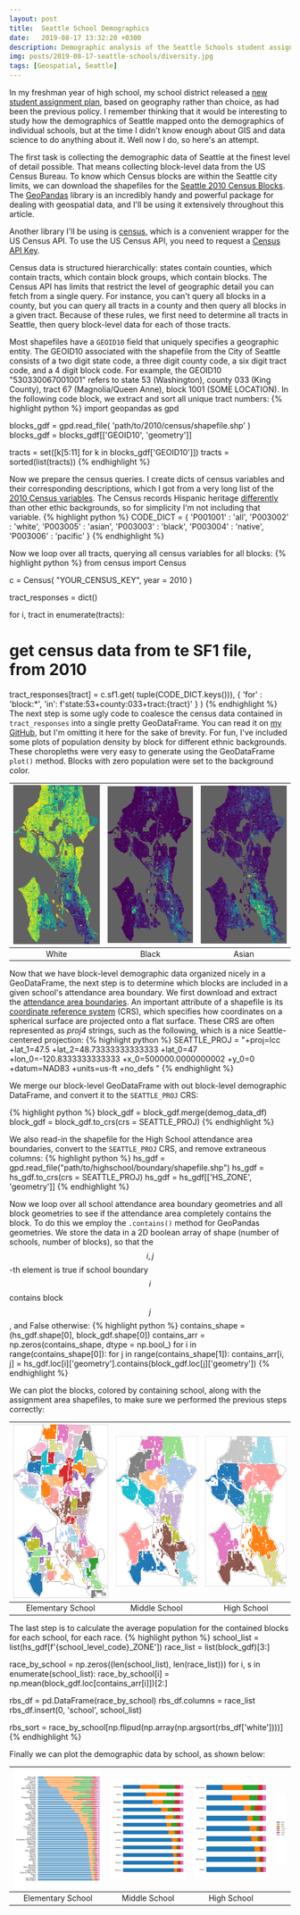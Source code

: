 ```yaml
---
layout: post
title:  Seattle School Demographics
date:   2019-08-17 13:32:20 +0300
description: Demographic analysis of the Seattle Schools student assignment plan
img: posts/2019-08-17-seattle-schools/diversity.jpg
tags: [Geospatial, Seattle]
---
```

In my freshman year of high school, my school district released a [new student assignment plan][assignment-plan], based on geography rather than choice, as had been the previous policy. I remember thinking that it would be interesting to study how the demographics of Seattle mapped onto the demographics of individual schools, but at the time I didn't know enough about GIS and data science to do anything about it. Well now I do, so here's an attempt.

The first task is collecting the demographic data of Seattle at the finest level of detail possible. That means collecting block-level data from the US Census Bureau. To know which Census blocks are within the Seattle city limits, we can download the shapefiles for the [Seattle 2010 Census Blocks][census-blocks-download]. The [GeoPandas][geopandas-home] library is an incredibly handy and powerful package for dealing with geospatial data, and I'll be using it extensively throughout this article.

Another library I'll be using is [census][census-package], which is a convenient wrapper for the US Census API. To use the US Census API, you need to request a [Census API Key][census-key].

Census data is structured hierarchically: states contain counties, which contain tracts, which contain block groups, which contain blocks. The Census API has limits that restrict the level of geographic detail you can fetch from a single query. For instance, you can't query all blocks in a county, but you can query all tracts in a county and then query all blocks in a given tract. Because of these rules, we first need to determine all tracts in Seattle, then query block-level data for each of those tracts.

Most shapefiles have a ``GEOID10`` field that uniquely specifies a geographic entity. The GEOID10 associated with the shapefile from the City of Seattle consists of a two digit state code, a three digit county code, a six digit tract code, and a 4 digit block code. For example, the GEOID10 "530330067001001" refers to state 53 (Washington), county 033 (King County), tract 67 (Magnolia/Queen Anne), block 1001 (SOME LOCATION). In the following code block, we extract and sort all unique tract numbers:
{% highlight python %}
import geopandas as gpd

blocks_gdf = gpd.read_file( 'path/to/2010/census/shapefile.shp' )
blocks_gdf = blocks_gdf[['GEOID10', 'geometry']]

tracts = set([k[5:11] for k in blocks_gdf['GEOID10']])
tracts = sorted(list(tracts))
{% endhighlight %}

Now we prepare the census queries. I create dicts of census variables and their corresponding descriptions, which I got from a very long list of the [2010 Census variables][census-variables]. The Census records Hispanic heritage [differently][hispanic-origin] than other ethic backgrounds, so for simplicity I'm not including that variable.
{% highlight python %}
CODE_DICT = {
  'P001001' : 'all',
  'P003002' : 'white',
  'P003005' : 'asian',
  'P003003' : 'black',
  'P003004' : 'native',
  'P003006' : 'pacific' }
{% endhighlight %}

Now we loop over all tracts, querying all census variables for all blocks:
{% highlight python %}
from census import Census

c = Census( "YOUR_CENSUS_KEY", year = 2010 )

tract_responses = dict()

for i, tract in enumerate(tracts):

  # get census data from te SF1 file, from 2010
  tract_responses[tract] = c.sf1.get(
    tuple(CODE_DICT.keys())),
    {
      'for' : 'block:*',
      'in': f'state:53+county:033+tract:{tract}'
    }
  )
{% endhighlight %}
The next step is some ugly code to coalesce the census data contained in ``tract_responses`` into a single pretty GeoDataFrame. You can read it on [my GitHub][github-seattle], but I'm omitting it here for the sake of brevity. For fun, I've included some plots of population density by block for different ethnic backgrounds. These choropleths were very easy to generate using the GeoDataFrame ``plot()`` method. Blocks with zero population were set to the background color.

| [![White](/assets/img/posts/2019-08-17-seattle-schools/white.svg)](/assets/img/posts/2019-08-17-seattle-schools/white.svg)  | [![Black](/assets/img/posts/2019-08-17-seattle-schools/black.svg)](/assets/img/posts/2019-08-17-seattle-schools/black.svg) | [![Asian](/assets/img/posts/2019-08-17-seattle-schools/asian.svg)](/assets/img/posts/2019-08-17-seattle-schools/asian.svg) |
|:---:|:---:|:---:|
| White | Black | Asian |

Now that we have block-level demographic data organized nicely in a GeoDataFrame, the next step is to determine which blocks are included in a given school's attendance area boundary. We first download and extract the [attendance area boundaries][boundary-shapefiles]. An important attribute of a shapefile is its [coordinate reference system][crs] (CRS), which specifies how coordinates on a spherical surface are projected onto a flat surface. These CRS are often represented as *proj4* strings, such as the following, which is a nice Seattle-centered projection:
{% highlight python %}
SEATTLE_PROJ = "+proj=lcc +lat_1=47.5 +lat_2=48.73333333333333 +lat_0=47 +lon_0=-120.8333333333333 +x_0=500000.0000000002 +y_0=0 +datum=NAD83 +units=us-ft +no_defs "
{% endhighlight %}

We merge our block-level GeoDataFrame with out block-level demographic DataFrame, and convert it to the ``SEATTLE_PROJ`` CRS:

{% highlight python %}
block_gdf = block_gdf.merge(demog_data_df)
block_gdf = block_gdf.to_crs(crs = SEATTLE_PROJ)
{% endhighlight %}

We also read-in the shapefile for the High School attendance area boundaries, convert to the ``SEATTLE_PROJ`` CRS, and remove extraneous columns:
{% highlight python %}
hs_gdf = gpd.read_file("path/to/highschool/boundary/shapefile.shp")
hs_gdf = hs_gdf.to_crs(crs = SEATTLE_PROJ)
hs_gdf = hs_gdf[['HS_ZONE', 'geometry']]
{% endhighlight %}

Now we loop over all school attendance area boundary geometries and all block geometries to see if the attendance area completely contains the block. To do this we employ the ``.contains()`` method for GeoPandas geometries. We store the data in a 2D boolean array of shape (number of schools, number of blocks), so that the $$i,j$$-th element is true if school boundary $$i$$ contains block $$j$$, and False otherwise:
{% highlight python %}
contains_shape = (hs_gdf.shape[0], block_gdf.shape[0])
contains_arr = np.zeros(contains_shape, dtype = np.bool_)
for i in range(contains_shape[0]):
  for j in range(contains_shape[1]):
    contains_arr[i, j] = hs_gdf.loc[i]['geometry'].contains(block_gdf.loc[j]['geometry'])
{% endhighlight %}

We can plot the blocks, colored by containing school, along with the assignment area shapefiles, to make sure we performed the previous steps correctly:

| [![Elementary School Map](/assets/img/posts/2019-08-17-seattle-schools/blocks_by_geozone_ES.svg)](/assets/img/posts/2019-08-17-seattle-schools/blocks_by_geozone_ES.svg)  | [![Middle School Map](/assets/img/posts/2019-08-17-seattle-schools/blocks_by_geozone_MS.svg)](/assets/img/posts/2019-08-17-seattle-schools/blocks_by_geozone_MS.svg) | [![High School Map](/assets/img/posts/2019-08-17-seattle-schools/blocks_by_geozone_HS.svg)](/assets/img/posts/2019-08-17-seattle-schools/blocks_by_geozone_HS.svg) |
|:---:|:---:|:---:|
| Elementary School | Middle School | High School |

The last step is to calculate the average population for the contained blocks for each school, for each race.
{% highlight python %}
school_list = list(hs_gdf[f'{school_level_code}_ZONE'])
race_list = list(block_gdf)[3:]

race_by_school = np.zeros((len(school_list), len(race_list)))
for i, s in enumerate(school_list):
  race_by_school[i] = np.mean(block_gdf.loc[contains_arr[i]])[2:]

rbs_df = pd.DataFrame(race_by_school)
rbs_df.columns = race_list
rbs_df.insert(0, 'school', school_list)

rbs_sort = race_by_school[np.flipud(np.array(np.argsort(rbs_df['white'])))]
{% endhighlight %}

Finally we can plot the demographic data by school, as shown below:

| [![Elementary School Demographics](/assets/img/posts/2019-08-17-seattle-schools/demographics_by_school_geozone_ES.svg)](/assets/img/posts/2019-08-17-seattle-schools/demographics_by_school_geozone_ES.svg)  | [![Middle School Demographics](/assets/img/posts/2019-08-17-seattle-schools/demographics_by_school_geozone_MS.svg)](/assets/img/posts/2019-08-17-seattle-schools/demographics_by_school_geozone_MS.svg)  | [![High School Demographics](/assets/img/posts/2019-08-17-seattle-schools/demographics_by_school_geozone_HS.svg)](/assets/img/posts/2019-08-17-seattle-schools/demographics_by_school_geozone_HS.svg) | [![High School Demographics](/assets/img/posts/2019-08-17-seattle-schools/demographics_by_school_legend.svg)](/assets/img/posts/2019-08-17-seattle-schools/demographics_by_school_legend.svg)
|:---:|:---:|:---:|:---:|
| Elementary School | Middle School | High School |  |

[assignment-plan]: https://www.seattleschools.org/UserFiles/Servers/Server_543/File/District/Departments/Enrollment%20Planning/Student%20Assignment%20Plan/New%20Student%20Assignment%20Plan.pdf
[census-blocks-download]: http://data-seattlecitygis.opendata.arcgis.com/datasets/38105e262d9441b59b2dde020cb02b40_13.zip
[geopandas-home]: http://geopandas.org/
[census-package]: https://github.com/datamade/census
[census-key]: https://api.census.gov/data/key_signup.html
[census-variables]: https://api.census.gov/data/2010/dec/sf1/variables.html
[hispanic-origin]: https://www.census.gov/prod/cen2010/briefs/c2010br-02.pdf
[boundary-shapefiles]: https://www.seattleschools.org/UserFiles/Servers/Server_543/File/District/Departments/Enrollment%20Planning/Maps/gisdata/SPS_AttendanceAreasAndSchools_Shapefiles_2019_2020.zip
[crs]: http://geopandas.org/projections.html
[github-seattle]: https://github.com/trislee/seattle_schools_demographics/blob/master/block_data_plots_geopandas.py